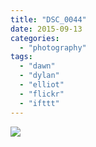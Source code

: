 ```yaml
---
title: "DSC_0044"
date: 2015-09-13
categories: 
  - "photography"
tags: 
  - "dawn"
  - "dylan"
  - "elliot"
  - "flickr"
  - "ifttt"
---
```


![](https://farm6.staticflickr.com/5724/21370156866_8cd5a999f1_b.jpg)
